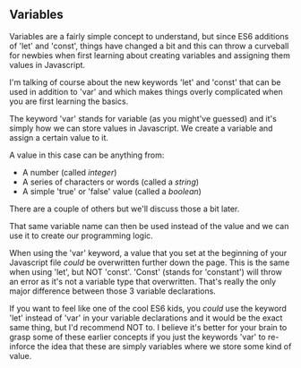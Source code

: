 ## Variables

Variables are a fairly simple concept to understand, but since ES6 additions of 'let' and 'const', things have changed a bit and this can throw a curveball for newbies when first learning about creating variables and assigning them values in Javascript.

I'm talking of course about the new keywords 'let' and 'const' that can be used in addition to 'var' and which makes things overly complicated when you are first learning the basics.

The keyword 'var' stands for variable (as you might've guessed) and it's simply how we can store values in Javascript. We create a variable and assign a certain value to it.

A value in this case can be anything from:

  - A number (called *integer*)
  - A series of characters or words (called a *string*)
  - A simple 'true' or 'false' value (called a *boolean*)

There are a couple of others but we'll discuss those a bit later.

That same variable name can then be used instead of the value and we can use it to create our programming logic.

When using the 'var' keyword, a value that you set at the beginning of your Javascript file *could* be overwritten further down the page. This is the same when using 'let', but NOT 'const'. 'Const' (stands for 'constant') will throw an error as it's not a variable type that overwritten. That's really the only major difference between those 3 variable declarations.

If you want to feel like one of the cool ES6 kids, you *could* use the keyword 'let' instead of 'var' in your variable declarations and it would be the exact same thing, but I'd recommend NOT to. I believe it's better for your brain to grasp some of these earlier concepts if you just the keywords 'var' to re-inforce the idea that these are simply variables where we store some kind of value.